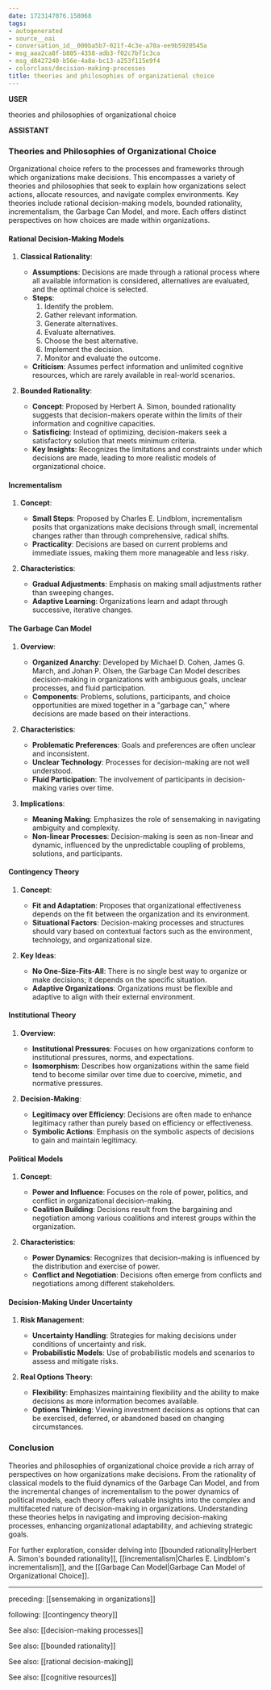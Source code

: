 ```yaml
---
date: 1723147076.158068
tags:
- autogenerated
- source__oai
- conversation_id__000ba5b7-021f-4c3e-a70a-ee9b5920545a
- msg_aaa2ca8f-b805-4358-adb3-f02c7bf1c3ca
- msg_d8427240-b56e-4a8a-bc13-a253f115e9f4
- colorclass/decision-making-processes
title: theories and philosophies of organizational choice
---
```


**USER**

theories and philosophies of organizational choice


**ASSISTANT**

### Theories and Philosophies of Organizational Choice

Organizational choice refers to the processes and frameworks through which organizations make decisions. This encompasses a variety of theories and philosophies that seek to explain how organizations select actions, allocate resources, and navigate complex environments. Key theories include rational decision-making models, bounded rationality, incrementalism, the Garbage Can Model, and more. Each offers distinct perspectives on how choices are made within organizations.

#### Rational Decision-Making Models

1. **Classical Rationality**:
   - **Assumptions**: Decisions are made through a rational process where all available information is considered, alternatives are evaluated, and the optimal choice is selected.
   - **Steps**:
     1. Identify the problem.
     2. Gather relevant information.
     3. Generate alternatives.
     4. Evaluate alternatives.
     5. Choose the best alternative.
     6. Implement the decision.
     7. Monitor and evaluate the outcome.
   - **Criticism**: Assumes perfect information and unlimited cognitive resources, which are rarely available in real-world scenarios.

2. **Bounded Rationality**:
   - **Concept**: Proposed by Herbert A. Simon, bounded rationality suggests that decision-makers operate within the limits of their information and cognitive capacities.
   - **Satisficing**: Instead of optimizing, decision-makers seek a satisfactory solution that meets minimum criteria.
   - **Key Insights**: Recognizes the limitations and constraints under which decisions are made, leading to more realistic models of organizational choice.

#### Incrementalism

1. **Concept**:
   - **Small Steps**: Proposed by Charles E. Lindblom, incrementalism posits that organizations make decisions through small, incremental changes rather than through comprehensive, radical shifts.
   - **Practicality**: Decisions are based on current problems and immediate issues, making them more manageable and less risky.
   
2. **Characteristics**:
   - **Gradual Adjustments**: Emphasis on making small adjustments rather than sweeping changes.
   - **Adaptive Learning**: Organizations learn and adapt through successive, iterative changes.

#### The Garbage Can Model

1. **Overview**:
   - **Organized Anarchy**: Developed by Michael D. Cohen, James G. March, and Johan P. Olsen, the Garbage Can Model describes decision-making in organizations with ambiguous goals, unclear processes, and fluid participation.
   - **Components**: Problems, solutions, participants, and choice opportunities are mixed together in a "garbage can," where decisions are made based on their interactions.
   
2. **Characteristics**:
   - **Problematic Preferences**: Goals and preferences are often unclear and inconsistent.
   - **Unclear Technology**: Processes for decision-making are not well understood.
   - **Fluid Participation**: The involvement of participants in decision-making varies over time.

3. **Implications**:
   - **Meaning Making**: Emphasizes the role of sensemaking in navigating ambiguity and complexity.
   - **Non-linear Processes**: Decision-making is seen as non-linear and dynamic, influenced by the unpredictable coupling of problems, solutions, and participants.

#### Contingency Theory

1. **Concept**:
   - **Fit and Adaptation**: Proposes that organizational effectiveness depends on the fit between the organization and its environment.
   - **Situational Factors**: Decision-making processes and structures should vary based on contextual factors such as the environment, technology, and organizational size.
   
2. **Key Ideas**:
   - **No One-Size-Fits-All**: There is no single best way to organize or make decisions; it depends on the specific situation.
   - **Adaptive Organizations**: Organizations must be flexible and adaptive to align with their external environment.

#### Institutional Theory

1. **Overview**:
   - **Institutional Pressures**: Focuses on how organizations conform to institutional pressures, norms, and expectations.
   - **Isomorphism**: Describes how organizations within the same field tend to become similar over time due to coercive, mimetic, and normative pressures.
   
2. **Decision-Making**:
   - **Legitimacy over Efficiency**: Decisions are often made to enhance legitimacy rather than purely based on efficiency or effectiveness.
   - **Symbolic Actions**: Emphasis on the symbolic aspects of decisions to gain and maintain legitimacy.

#### Political Models

1. **Concept**:
   - **Power and Influence**: Focuses on the role of power, politics, and conflict in organizational decision-making.
   - **Coalition Building**: Decisions result from the bargaining and negotiation among various coalitions and interest groups within the organization.
   
2. **Characteristics**:
   - **Power Dynamics**: Recognizes that decision-making is influenced by the distribution and exercise of power.
   - **Conflict and Negotiation**: Decisions often emerge from conflicts and negotiations among different stakeholders.

#### Decision-Making Under Uncertainty

1. **Risk Management**:
   - **Uncertainty Handling**: Strategies for making decisions under conditions of uncertainty and risk.
   - **Probabilistic Models**: Use of probabilistic models and scenarios to assess and mitigate risks.
   
2. **Real Options Theory**:
   - **Flexibility**: Emphasizes maintaining flexibility and the ability to make decisions as more information becomes available.
   - **Options Thinking**: Viewing investment decisions as options that can be exercised, deferred, or abandoned based on changing circumstances.

### Conclusion

Theories and philosophies of organizational choice provide a rich array of perspectives on how organizations make decisions. From the rationality of classical models to the fluid dynamics of the Garbage Can Model, and from the incremental changes of incrementalism to the power dynamics of political models, each theory offers valuable insights into the complex and multifaceted nature of decision-making in organizations. Understanding these theories helps in navigating and improving decision-making processes, enhancing organizational adaptability, and achieving strategic goals.

For further exploration, consider delving into [[bounded rationality|Herbert A. Simon's bounded rationality]], [[incrementalism|Charles E. Lindblom's incrementalism]], and the [[Garbage Can Model|Garbage Can Model of Organizational Choice]].


---

preceding: [[sensemaking in organizations]]  


following: [[contingency theory]]

See also: [[decision-making processes]]


See also: [[bounded rationality]]


See also: [[rational decision-making]]


See also: [[cognitive resources]]